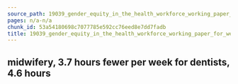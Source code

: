 ```yaml
---
source_path: 19039_gender_equity_in_the_health_workforce_working_paper_for_web_pdf.md
pages: n/a-n/a
chunk_id: 53a54180698c7077785e592cc76eed8e7dd7fadb
title: 19039_gender_equity_in_the_health_workforce_working_paper_for_web_pdf
---
```

## midwifery, 3.7 hours fewer per week for dentists, 4.6 hours
